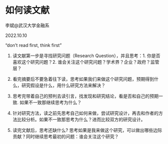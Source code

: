 # 如何读文献

李斌@武汉大学金融系

2022.10.10


“don’t read first, think first”

1. 读文献第一步是寻找研究问题（Research Question），并且思考：1. 你是否喜欢这个研究问题？2. 谁会关注这个研究问题？学术界？企业？政府？监管层？

2. 看完摘要后不要急着往下读，思考如果我们来做这个研究问题，预期得到什么，研究假设是什么，用什么研究方法来解决？

3. 思考完带着自己的预判去读引言，找发现和研究结论，看是否和自己的预期一致. 如果不一致那继续思考为什么？

4. 针对研究方法，读之前先思考自己如何来做，尝试研究设计，再去和作者的方法比较分析。如果不一致那思考为什么？进而比较双方的研究设计。

5. 读完文献后，思考还缺什么? 思考如果是我来做这个研究，可以做出哪些边际贡献？同时继续思考最初的问题：谁会关注这个研究？


